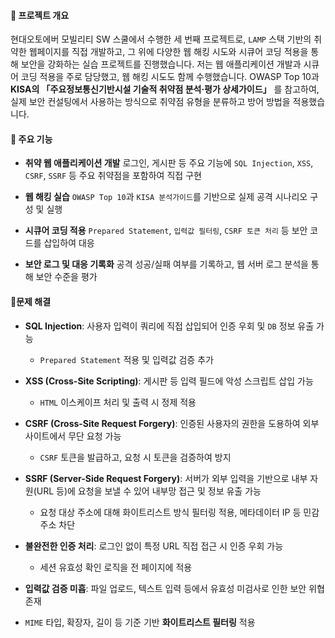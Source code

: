 #### 📌 프로젝트 개요
현대오토에버 모빌리티 SW 스쿨에서 수행한 세 번째 프로젝트로, `LAMP` 스택 기반의 취약한 웹페이지를 직접 개발하고, 그 위에 다양한 웹 해킹 시도와 시큐어 코딩 적용을 통해 보안을 강화하는 실습 프로젝트를 진행했습니다.
저는 웹 애플리케이션 개발과 시큐어 코딩 적용을 주로 담당했고, 웹 해킹 시도도 함께 수행했습니다.
OWASP Top 10과 **KISA의 「주요정보통신기반시설 기술적 취약점 분석·평가 상세가이드」** 를 참고하여, 실제 보안 컨설팅에서 사용하는 방식으로 취약점 유형을 분류하고 방어 방법을 적용했습니다.



#### 📌 주요 기능
- **취약 웹 애플리케이션 개발**
로그인, 게시판 등 주요 기능에 `SQL Injection`, `XSS`, `CSRF`, `SSRF` 등 주요 취약점을 포함하여 직접 구현

- **웹 해킹 실습**
`OWASP Top 10`과 `KISA 분석가이드`를 기반으로 실제 공격 시나리오 구성 및 실행

- **시큐어 코딩 적용**
`Prepared Statement`, `입력값 필터링`, `CSRF 토큰 처리` 등 보안 코드를 삽입하여 대응

- **보안 로그 및 대응 기록화**
공격 성공/실패 여부를 기록하고, 웹 서버 로그 분석을 통해 보안 수준을 평가


#### 📌문제 해결 
- **SQL Injection**: 사용자 입력이 쿼리에 직접 삽입되어 인증 우회 및 `DB` 정보 유출 가능
    - `Prepared Statement` 적용 및 입력값 검증 추가

- **XSS (Cross-Site Scripting)**: 게시판 등 입력 필드에 악성 스크립트 삽입 가능
    - `HTML` 이스케이프 처리 및 출력 시 정제 적용

- **CSRF (Cross-Site Request Forgery)**: 인증된 사용자의 권한을 도용하여 외부 사이트에서 무단 요청 가능
    - `CSRF` 토큰을 발급하고, 요청 시 토큰을 검증하여 방지

- **SSRF (Server-Side Request Forgery)**: 서버가 외부 입력을 기반으로 내부 자원(URL 등)에 요청을 보낼 수 있어 내부망 접근 및 정보 유출 가능
    - 요청 대상 주소에 대해 화이트리스트 방식 필터링 적용, 메타데이터 IP 등 민감 주소 차단

- **불완전한 인증 처리**: 로그인 없이 특정 URL 직접 접근 시 인증 우회 가능
    - 세션 유효성 확인 로직을 전 페이지에 적용

- **입력값 검증 미흡**: 파일 업로드, 텍스트 입력 등에서 유효성 미검사로 인한 보안 위협 존재
 -  `MIME` 타입, 확장자, 길이 등 기준 기반 **화이트리스트 필터링** 적용